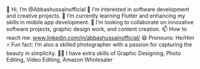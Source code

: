 👋 Hi, I’m @Abbashussainofficial
👀 I’m interested in software development and creative projects.
🌱 I’m currently learning Flutter and enhancing my skills in mobile app development.
💞️ I’m looking to collaborate on innovative software projects, graphic design work, and content creation.
📫 How to reach me: www.linkedin.com/in/abbashussainofficial/
😄 Pronouns: He/Him
⚡ Fun fact: I’m also a skilled photographer with a passion for capturing the beauty in simplicity.
🤹‍♀️ I have extra skills of Graphic Designing, Photo Editing, Video Editing, Amazon Wholesaler

<!---
Abbashussainofficial/Abbashussainofficial is a ✨ special ✨ repository because its `README.md` (this file) appears on your GitHub profile.
You can click the Preview link to take a look at your changes.
--->
